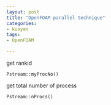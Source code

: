 ```yaml
---
layout: post
title: "OpenFOAM parallel technique"
categories:
- kuoyan
tags:
- OpenFOAM

---
```


get rankid

    Pstream::myProcNo()

get total number of process

    Pstream::nProcs()
